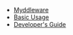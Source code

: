 <!-- docs/_sidebar.md -->

* [Myddleware](/)
* [Basic Usage](basic_usage.md)
* [Developer's Guide](dev_guide.md)
